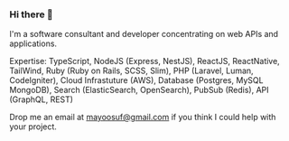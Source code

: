 ### Hi there 👋

I'm a software consultant and developer concentrating on web APIs and applications.

Expertise: TypeScript, NodeJS (Express, NestJS), ReactJS, ReactNative, TailWind, Ruby (Ruby on Rails, SCSS, Slim), PHP (Laravel, Luman, CodeIgniter), Cloud Infrastuture (AWS), Database (Postgres, MySQL MongoDB), Search (ElasticSearch, OpenSearch), PubSub (Redis), API (GraphQL, REST)

Drop me an email at mayoosuf@gmail.com if you think I could help with your project.
